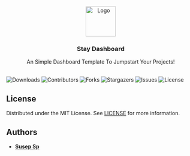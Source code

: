<br/>
<p align="center">
  <a href="https://github.com/abdisusep/stay-dashboard">
    <img src="images/logo.png" alt="Logo" width="80" height="80">
  </a>

  <h3 align="center">Stay Dashboard</h3>

  <p align="center">
    An Simple Dashboard Template To Jumpstart Your Projects!
    <br/>
    <br/>
  </p>
</p>

![Downloads](https://img.shields.io/github/downloads/abdisusep/stay-dashboard/total)
![Contributors](https://img.shields.io/github/contributors/abdisusep/stay-dashboard?color=dark-green)
![Forks](https://img.shields.io/github/forks/abdisusep/stay-dashboard?style=social)
![Stargazers](https://img.shields.io/github/stars/abdisusep/stay-dashboard?style=social)
![Issues](https://img.shields.io/github/issues/abdisusep/stay-dashboard)
![License](https://img.shields.io/github/license/abdisusep/stay-dashboard) 

## License

Distributed under the MIT License. See [LICENSE](https://github.com/abdisusep/stay-dashboard/blob/main/LICENSE) for more information.

## Authors

* **[Susep Sp](https://github.com/abdisusep/)**
